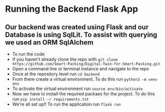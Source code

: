 # Running the Backend Flask App #

## Our backend was created using Flask and our Database is using SqlLit. To assist with querying we used an ORM SqlAlchem ##
* To run the code
* If you haven't already clone the repo with ``` git clone https://github.com/Smart-Packing/Digital-Twin-for-Smart-Packing.git ```
* Open a command line or terminal instance and navigate to the repo
* Once at the repository level run ```cd backend```
* From there create a virtual environment. To do this run ``` python3 -m venv env ```
* To activate the virtual environment run ``` source env/bin/activate ```
* Now we have to install the required packaes for the project. To do this run ``` pip install -r requirements.txt ```
* We're all set up!! To run the application run ``` flask run ```
